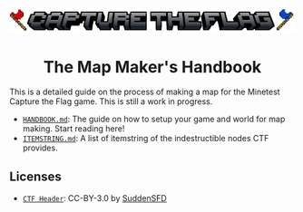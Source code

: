 <p align="center">
    <img src="images/header.png"/>
</p>

<h1 align="center">The Map Maker's Handbook</h1>

This is a detailed guide on the process of making a map for the Minetest Capture the Flag game. This is still a work in progress.

* [`HANDBOOK.md`](https://github.com/CTF-handbooks/map-maker-handbook/blob/main/HANDBOOK.md#the-map-makers-handbook): The guide on how to setup your game and world for map making. Start reading here!
* [`ITEMSTRING.md`](https://github.com/CTF-handbooks/map-maker-handbook/blob/main/ITEMSTRING.md#a-list-of-the-itemstring-for-the-indestructible-nodes-ctf-provides): A list of itemstring of the indestructible nodes CTF provides.
## Licenses
- [`CTF Header`](https://github.com/CTF-Handbooks/map-maker-handbook/blob/main/images/header.png): CC-BY-3.0 by [SuddenSFD](https://github.com/SuddenSFD)
